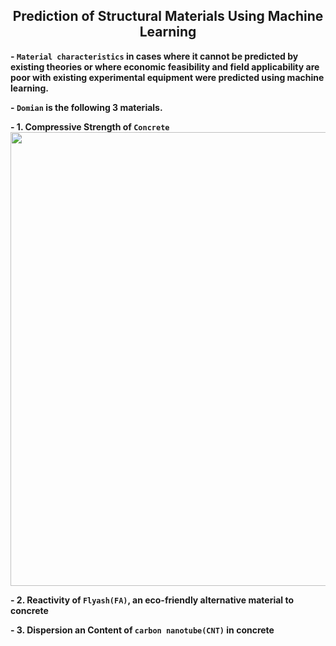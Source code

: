 <h2 align="center">Prediction of Structural Materials Using Machine Learning</h2>

**- `Material characteristics` in cases where it cannot be predicted by existing theories or where economic feasibility and field applicability are poor with existing experimental equipment were predicted using machine learning.**

**- `Domian` is the following 3 materials.**

**- 1. Compressive Strength of `Concrete`**
  <img src="https://github.com/P-uyoung/AI-research/tree/master/Concrete/Fig/abstract.png" width="942.4" height="726.4">

**- 2. Reactivity of `Flyash(FA)`, an eco-friendly alternative material to concrete**

**- 3. Dispersion an Content of `carbon nanotube(CNT)` in concrete**
